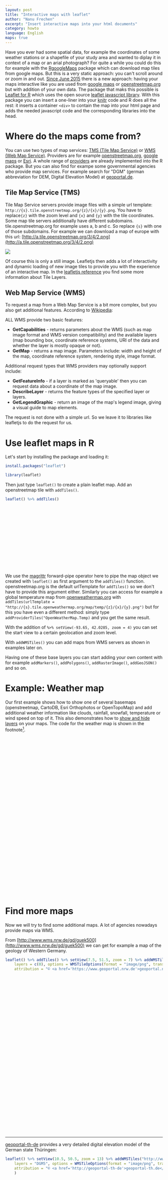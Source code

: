 ```yaml
---
layout: post
title: "Interactive maps with leaflet"
author: "Nanu Frechen"
excerpt: "Insert interactive maps into your html documents"
category: howto
language: English
maps: true
---
```



Have you ever had some spatial data, for example the coordinates of some weather stations or a shapefile of your study area and wanted to diplay it in context of a map or an arial photograph? For quite a while you could do this for example with the [RgoogleMaps](https://cran.r-project.org/web/packages/RgoogleMaps/index.html) package which can download map tiles from google maps. But this is a very static approach: you can't scroll around or zoom in and out.
[Since June 2015](http://www.r-bloggers.com/leaflet-interactive-web-maps-with-r/) there is a new approach: having your maps interactive like you are used from [google maps](https://maps.google.com) or [openstreetmap.org](https://openstreetmap.org) 
but with addition of your own data. The package that maks this possible is
[Leaflet for R](https://rstudio.github.io/leaflet/) which uses the open source [leaflet javascript library](http://leafletjs.com). With this package you can insert a one-liner into your [knitr](http://yihui.name/knitr) code and R does all the rest: it inserts a container `<div>` to contain the map into your html page and adds the needed javascript code and the corresponding libraries into the head.

# Where do the maps come from?

You can use two types of map services: [TMS (Tile Map Service)](https://en.wikipedia.org/wiki/Tile_Map_Service) or [WMS (Web Map Service)](https://en.wikipedia.org/wiki/Web_Map_Service). Providers are for example [openstreetmap.org](https://openstreetmap.org), [google maps](https://maps.google.de) or [Esri](http://webhelp.esri.com/arcgisserver/9.3/Java/index.htm#wms_service.htm). A whole range of [providers](http://leaflet-extras.github.io/leaflet-providers/preview/) are already implemented into the R package. But you can also find for exampe some governmental agencies who provide map services. For example search for "DGM" (german abbreviation for DEM, Digital Elevation Model) at [geoportal.de](http://geoportal.de).


## Tile Map Service (TMS)
Tile Map Service servers provide image files with a simple url template: `http://{s}.tile.openstreetmap.org/{z}/{x}/{y}.png`. You have to replace`{z}` with the zoom level and `{x}` and `{y}` with the tile coordinates. Some map tile servers additionally have different subdomains. tile.openstreetmap.org for example uses a, b and c. So replace `{s}` with one of those subdomains. For example we can download a map of europe with this url: [http://a.tile.openstreetmap.org/3/4/2.png](http://a.tile.openstreetmap.org/3/4/2.png)

![](http://a.tile.openstreetmap.org/3/4/2.png)

Of course this is only a still image. Leafletjs then adds a lot of interactivity and dynamic loading of new image tiles to provide you with the experience of an interactive map.
In the [leafletjs reference](http://leafletjs.com/reference.html#tilelayer)  you find some more information about Tile Layers.

## Web Map Service (WMS)
To request a map from a Web Map Service is a bit more complex, but you also get additional features. According to [Wikipedia](https://en.wikipedia.org/wiki/Web_Map_Service#Requests):

ALL WMS provide two basic features:

* **GetCapabilities** - returns parameters about the WMS (such as map image format and WMS version compatibility) and the available layers (map bounding box, coordinate reference systems, URI of the data and whether the layer is mostly opaque or not).
* **GetMap** - returns a map image. Parameters include: width and height of the map, coordinate reference system, rendering style, image format.

Additional request types that WMS providers may optionally support include:

* **GetFeatureInfo** - if a layer is marked as 'queryable' then you can request data about a coordinate of the map image.
* **DescribeLayer** - returns the feature types of the specified layer or layers.
* **GetLegendGraphic** - return an image of the map's legend image, giving a visual guide to map elements.

The request is not done with a simple url. So we leave it to libraries like leafletjs to do the request for us.

# Use leaflet maps in R

Let's start by installing the package and loading it:


```r
install.packages("leaflet")
```


```r
library(leaflet)
```

Then just type `leaflet()` to create a plain leaflet map. Add an openstreetmap tile with `addTiles()`.

```r
leaflet() %>% addTiles()
```

<!--html_preserve--><div id="htmlwidget-9754" style="width:400px;height:200px;" class="leaflet html-widget"></div>
<script type="application/json" data-for="htmlwidget-9754">{"x":{"calls":[{"method":"addTiles","args":["http://{s}.tile.openstreetmap.org/{z}/{x}/{y}.png",null,null,{"minZoom":0,"maxZoom":18,"maxNativeZoom":null,"tileSize":256,"subdomains":"abc","errorTileUrl":"","tms":false,"continuousWorld":false,"noWrap":false,"zoomOffset":0,"zoomReverse":false,"opacity":1,"zIndex":null,"unloadInvisibleTiles":null,"updateWhenIdle":null,"detectRetina":false,"reuseTiles":false,"attribution":"&copy; <a href=\"http://openstreetmap.org\">OpenStreetMap\u003c/a> contributors, <a href=\"http://creativecommons.org/licenses/by-sa/2.0/\">CC-BY-SA\u003c/a>"}]}]},"evals":[],"jsHooks":[]}</script><!--/html_preserve-->
We use the [magrittr](https://github.com/smbache/magrittr) forward-pipe operator here to pipe the map object we created with `leaflet()` as first argument to the `addTiles()` function. openstreetmap.org is the default urlTemplate for `addTiles()` so we don't have to provide this argument either. Similarly you can access for example a global temperature map from [openweathermap.org](http://openweathermap.org) with `addTiles(urlTemplate = "http://{s}.tile.openweathermap.org/map/temp/{z}/{x}/{y}.png")` but for this you have even a different method: simply type `addProviderTiles("OpenWeatherMap.Temp)` and you get the same result. 

With the addition of `%>% setView(-93.65, 42.0285, zoom = 4)` you can set the start view to a certain geolocation and zoom level.

With `addWMSTiles()` you can add maps from WMS servers as shown in examples later on.

Having one of these base layers you can start adding your own content with for example `addMarkers()`, `addPolygons()`, `addRasterImage()`, `addGeoJSON()` and so on.


# Example: Weather map
Our first example shows how to show one of several basemaps (openstreetmap, CartoDB, Esri Orthophotos or OpenTopoMap) and add additional weather information like clouds, rainfall, snowfall, temperature or wind speed on top of it. This also demonstrates how to [show and hide layers](http://rstudio.github.io/leaflet/showhide.html) on your maps. The code for the weather map is shown in the footnote[^1].

<!--html_preserve--><div id="htmlwidget-3735" style="width:670px;height:500px;" class="leaflet html-widget"></div>
<script type="application/json" data-for="htmlwidget-3735">{"x":{"calls":[{"method":"addTiles","args":["http://{s}.tile.openstreetmap.org/{z}/{x}/{y}.png",null,"openstreetmap",{"minZoom":0,"maxZoom":18,"maxNativeZoom":null,"tileSize":256,"subdomains":"abc","errorTileUrl":"","tms":false,"continuousWorld":false,"noWrap":false,"zoomOffset":0,"zoomReverse":false,"opacity":1,"zIndex":null,"unloadInvisibleTiles":null,"updateWhenIdle":null,"detectRetina":false,"reuseTiles":false,"attribution":"&copy; <a href=\"http://openstreetmap.org\">OpenStreetMap\u003c/a> contributors, <a href=\"http://creativecommons.org/licenses/by-sa/2.0/\">CC-BY-SA\u003c/a>"}]},{"method":"addProviderTiles","args":["CartoDB.Positron",null,"CartoDB Positron",{"errorTileUrl":"","noWrap":false,"zIndex":null,"unloadInvisibleTiles":null,"updateWhenIdle":null,"detectRetina":false,"reuseTiles":false}]},{"method":"addProviderTiles","args":["Esri.WorldImagery",null,"Esri WorldImagery",{"errorTileUrl":"","noWrap":false,"zIndex":null,"unloadInvisibleTiles":null,"updateWhenIdle":null,"detectRetina":false,"reuseTiles":false}]},{"method":"addProviderTiles","args":["OpenTopoMap",null,"OpenTopoMap",{"errorTileUrl":"","noWrap":false,"zIndex":null,"unloadInvisibleTiles":null,"updateWhenIdle":null,"detectRetina":false,"reuseTiles":false}]},{"method":"addProviderTiles","args":["OpenWeatherMap.Clouds",null,"clouds2",{"minZoom":0,"maxZoom":18,"maxNativeZoom":null,"tileSize":256,"subdomains":"abc","errorTileUrl":"","tms":false,"continuousWorld":false,"noWrap":false,"zoomOffset":0,"zoomReverse":false,"opacity":0.6,"zIndex":null,"unloadInvisibleTiles":null,"updateWhenIdle":null,"detectRetina":false,"reuseTiles":false}]},{"method":"addTiles","args":["http://{s}.tile.openweathermap.org/map/temp/{z}/{x}/{y}.png",null,"temp",{"minZoom":0,"maxZoom":18,"maxNativeZoom":null,"tileSize":256,"subdomains":"abc","errorTileUrl":"","tms":false,"continuousWorld":false,"noWrap":false,"zoomOffset":0,"zoomReverse":false,"opacity":0.6,"zIndex":null,"unloadInvisibleTiles":null,"updateWhenIdle":null,"detectRetina":false,"reuseTiles":false,"attribution":"Weather data © OpenWeatherMap"}]},{"method":"addTiles","args":["http://{s}.tile.openweathermap.org/map/precipitation/{z}/{x}/{y}.png",null,"precipitation",{"minZoom":0,"maxZoom":18,"maxNativeZoom":null,"tileSize":256,"subdomains":"abc","errorTileUrl":"","tms":false,"continuousWorld":false,"noWrap":false,"zoomOffset":0,"zoomReverse":false,"opacity":0.6,"zIndex":null,"unloadInvisibleTiles":null,"updateWhenIdle":null,"detectRetina":false,"reuseTiles":false,"attribution":"Weather data © OpenWeatherMap"}]},{"method":"addTiles","args":["http://{s}.tile.openweathermap.org/map/snow/{z}/{x}/{y}.png",null,"snow",{"minZoom":0,"maxZoom":18,"maxNativeZoom":null,"tileSize":256,"subdomains":"abc","errorTileUrl":"","tms":false,"continuousWorld":false,"noWrap":false,"zoomOffset":0,"zoomReverse":false,"opacity":0.6,"zIndex":null,"unloadInvisibleTiles":null,"updateWhenIdle":null,"detectRetina":false,"reuseTiles":false,"attribution":"Weather data © OpenWeatherMap"}]},{"method":"addTiles","args":["http://{s}.tile.openweathermap.org/map/wind/{z}/{x}/{y}.png",null,"wind",{"minZoom":0,"maxZoom":18,"maxNativeZoom":null,"tileSize":256,"subdomains":"abc","errorTileUrl":"","tms":false,"continuousWorld":false,"noWrap":false,"zoomOffset":0,"zoomReverse":false,"opacity":0.6,"zIndex":null,"unloadInvisibleTiles":null,"updateWhenIdle":null,"detectRetina":false,"reuseTiles":false,"attribution":"Weather data © OpenWeatherMap"}]},{"method":"addProviderTiles","args":["Stamen.TonerLines",null,"Stamen Toner Lines",{"errorTileUrl":"","noWrap":false,"zIndex":null,"unloadInvisibleTiles":null,"updateWhenIdle":null,"detectRetina":false,"reuseTiles":false}]},{"method":"addLayersControl","args":[["openstreetmap","OpenTopoMap","CartoDB Positron","Esri WorldImagery","none"],["clouds2","temp","precipitation","snow","wind","Stamen Toner Lines"],{"collapsed":true,"autoZIndex":true,"position":"topright"}]},{"method":"hideGroup","args":[["temp","precipitation","snow","wind"]]}],"setView":[[51,10],3,[]]},"evals":[],"jsHooks":[]}</script><!--/html_preserve-->

# Find more maps

Now we will try to find some additional maps. A lot of agencies nowadays provide maps via WMS.

From [http://www.wms.nrw.de/gd/guek500](http://www.wms.nrw.de/gd/guek500) we can get for example a map of the geology of Western Germany.

```r
leaflet() %>% addTiles() %>% setView(7.5, 51.5, zoom = 7) %>% addWMSTiles("http://www.wms.nrw.de/gd/guek500", 
    layers = c(0), options = WMSTileOptions(format = "image/png", transparent = TRUE), 
    attribution = "© <a href='https://www.geoportal.nrw.de'>geoportal.nrw.de</a>")
```

<!--html_preserve--><div id="htmlwidget-9695" style="width:670px;height:500px;" class="leaflet html-widget"></div>
<script type="application/json" data-for="htmlwidget-9695">{"x":{"calls":[{"method":"addTiles","args":["http://{s}.tile.openstreetmap.org/{z}/{x}/{y}.png",null,null,{"minZoom":0,"maxZoom":18,"maxNativeZoom":null,"tileSize":256,"subdomains":"abc","errorTileUrl":"","tms":false,"continuousWorld":false,"noWrap":false,"zoomOffset":0,"zoomReverse":false,"opacity":1,"zIndex":null,"unloadInvisibleTiles":null,"updateWhenIdle":null,"detectRetina":false,"reuseTiles":false,"attribution":"&copy; <a href=\"http://openstreetmap.org\">OpenStreetMap\u003c/a> contributors, <a href=\"http://creativecommons.org/licenses/by-sa/2.0/\">CC-BY-SA\u003c/a>"}]},{"method":"addWMSTiles","args":["http://www.wms.nrw.de/gd/guek500",null,null,{"styles":"","format":"image/png","transparent":true,"version":"1.1.1","crs":null,"attribution":"© <a href='https://www.geoportal.nrw.de'>geoportal.nrw.de\u003c/a>","layers":0}]}],"setView":[[51.5,7.5],7,[]]},"evals":[],"jsHooks":[]}</script><!--/html_preserve-->






---------------------
[geoportal-th-de](geoportal-th.de) provides a very detailed digital elevation model of the German state Thüringen:

```r
leaflet() %>% setView(10.5, 50.5, zoom = 13) %>% addWMSTiles("http://www.geoproxy.geoportal-th.de/geoproxy/services/DGM", 
    layers = "DGM5", options = WMSTileOptions(format = "image/png", transparent = TRUE), 
    attribution = "© <a href='http://geoportal-th-de'>geoportal-th.de</a>", 
    )
```

<!--html_preserve--><div id="htmlwidget-5195" style="width:670px;height:500px;" class="leaflet html-widget"></div>
<script type="application/json" data-for="htmlwidget-5195">{"x":{"setView":[[50.5,10.5],13,[]],"calls":[{"method":"addWMSTiles","args":["http://www.geoproxy.geoportal-th.de/geoproxy/services/DGM",null,null,{"styles":"","format":"image/png","transparent":true,"version":"1.1.1","crs":null,"attribution":"© <a href='http://geoportal-th-de'>geoportal-th.de\u003c/a>","layers":"DGM5"}]}]},"evals":[],"jsHooks":[]}</script><!--/html_preserve-->

In [this pdf](http://www.geoportal-th.de/Portals/0/Downloads/Geoproxy/Geoproxy_Ebenenliste.pdf) you find a whole range of urls and layer names to display a whole variety of maps provided by [geoportal-th-de](geoportal-th.de). Unfortunately these maps are all referenced incorrectly or have to be loaded with a different reference system.







-----------------------------
At [www.geoportal.nrw.de](https://www.geoportal.nrw.de/application-geokatalog/start/index.php) you can find WMS maps provided by the German state Nordrhein-Westfalen. For example this digital elevation model:

```r
leaflet() %>% setView(8, 51.277444, zoom = 15) %>% addWMSTiles("http://www.wms.nrw.de/geobasis/DGM_Relief", 
    layers = "DGM_Relief", options = WMSTileOptions(format = "image/png", 
        transparent = TRUE), attribution = "© <a href='https://www.geoportal.nrw.de'>geoportal.nrw.de</a>")
```

<!--html_preserve--><div id="htmlwidget-7626" style="width:670px;height:500px;" class="leaflet html-widget"></div>
<script type="application/json" data-for="htmlwidget-7626">{"x":{"setView":[[51.277444,8],15,[]],"calls":[{"method":"addWMSTiles","args":["http://www.wms.nrw.de/geobasis/DGM_Relief",null,null,{"styles":"","format":"image/png","transparent":true,"version":"1.1.1","crs":null,"attribution":"© <a href='https://www.geoportal.nrw.de'>geoportal.nrw.de\u003c/a>","layers":"DGM_Relief"}]}]},"evals":[],"jsHooks":[]}</script><!--/html_preserve-->



# Add your own content
This section still has to be written...

# What to do next? 
Have a look at all the [plugins you can use with leaflet maps](http://leafletjs.com/plugins.html).

[^1]: Code for the weather map:
    
    ```r
    leaflet() %>% addTiles(group = "openstreetmap") %>% addProviderTiles("CartoDB.Positron", 
        group = "CartoDB Positron") %>% addProviderTiles("Esri.WorldImagery", 
        group = "Esri WorldImagery") %>% addProviderTiles("OpenTopoMap", group = "OpenTopoMap") %>% 
        
    
    addProviderTiles("OpenWeatherMap.Clouds", group = "clouds2", , options = tileOptions(opacity = 0.6)) %>% 
        setView(10, 51, zoom = 3) %>% 
    addTiles(urlTemplate = "http://{s}.tile.openweathermap.org/map/temp/{z}/{x}/{y}.png", 
        attribution = "Weather data © OpenWeatherMap", group = "temp", options = tileOptions(opacity = 0.6)) %>% 
        addTiles(urlTemplate = "http://{s}.tile.openweathermap.org/map/precipitation/{z}/{x}/{y}.png", 
            attribution = "Weather data © OpenWeatherMap", group = "precipitation", 
            options = tileOptions(opacity = 0.6)) %>% addTiles(urlTemplate = "http://{s}.tile.openweathermap.org/map/snow/{z}/{x}/{y}.png", 
        attribution = "Weather data © OpenWeatherMap", group = "snow", options = tileOptions(opacity = 0.6)) %>% 
        addTiles(urlTemplate = "http://{s}.tile.openweathermap.org/map/wind/{z}/{x}/{y}.png", 
            attribution = "Weather data © OpenWeatherMap", group = "wind", 
            options = tileOptions(opacity = 0.6)) %>% # draw lines above
    addProviderTiles("Stamen.TonerLines", group = "Stamen Toner Lines") %>% 
        
    addLayersControl(baseGroups = c("openstreetmap", "OpenTopoMap", "CartoDB Positron", 
        "Esri WorldImagery", "none"), overlayGroups = c("clouds2", "temp", 
        "precipitation", "snow", "wind", "Stamen Toner Lines"), options = layersControlOptions(collapsed = TRUE)) %>% 
        hideGroup(c("temp", "precipitation", "snow", "wind"))
    ```


